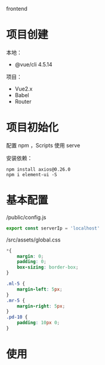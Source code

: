 frontend

# 项目创建

本地：
- @vue/cli 4.5.14

项目：
- Vue2.x
- Babel
- Router


# 项目初始化

配置 npm ，Scripts 使用 serve

安装依赖：
```
npm install axios@0.26.0
npm i element-ui -S
```


# 基本配置

/public/config.js
``` js
export const serverIp = 'localhost'
```

/src/assets/global.css
``` css
*{
    margin: 0;
    padding: 0;
    box-sizing: border-box;
}

.ml-5 {
    margin-left: 5px;
}
.mr-5 {
    margin-right: 5px;
}
.pd-10 {
    padding: 10px 0;
}
```


# 使用

